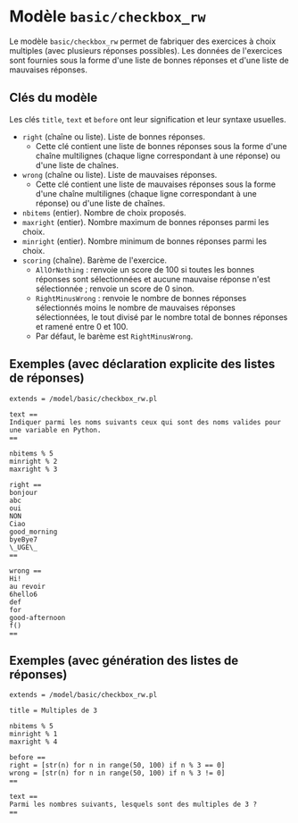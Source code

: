# Modèle `basic/checkbox_rw`

Le modèle `basic/checkbox_rw` permet de fabriquer des exercices à choix multiples (avec plusieurs réponses possibles). Les données de l'exercices sont fournies sous la forme d'une liste de bonnes réponses et d'une liste de mauvaises réponses.

## Clés du modèle

Les clés `title`, `text` et `before` ont leur signification et leur syntaxe usuelles.

* `right` (chaîne ou liste). Liste de bonnes réponses.
    * Cette clé contient une liste de bonnes réponses sous la forme d'une chaîne multilignes (chaque ligne correspondant à une réponse) ou d'une liste de chaînes.
* `wrong` (chaîne ou liste). Liste de mauvaises réponses.
    * Cette clé contient une liste de mauvaises réponses sous la forme d'une chaîne multilignes (chaque ligne correspondant à une réponse) ou d'une liste de chaînes.
* `nbitems` (entier). Nombre de choix proposés.
* `maxright` (entier). Nombre maximum de bonnes réponses parmi les choix.
* `minright` (entier). Nombre minimum de bonnes réponses parmi les choix.
* `scoring` (chaîne). Barème de l'exercice.
    * `AllOrNothing` : renvoie un score de 100 si toutes les bonnes réponses sont sélectionnées et aucune mauvaise réponse n'est sélectionnée ; renvoie un score de 0 sinon.
    * `RightMinusWrong` : renvoie le nombre de bonnes réponses sélectionnés moins le nombre de mauvaises réponses sélectionnées, le tout divisé par le nombre total de bonnes réponses et ramené entre 0 et 100.
    * Par défaut, le barème est `RightMinusWrong`.

## Exemples (avec déclaration explicite des listes de réponses)

```
extends = /model/basic/checkbox_rw.pl

text ==
Indiquer parmi les noms suivants ceux qui sont des noms valides pour une variable en Python.
==

nbitems % 5
minright % 2
maxright % 3

right ==
bonjour
abc
oui
NON
Ciao
good_morning
byeBye7
\_UGE\_
==

wrong ==
Hi!
au revoir
6hello6
def
for
good-afternoon
f()
==
```

## Exemples (avec génération des listes de réponses)

```
extends = /model/basic/checkbox_rw.pl

title = Multiples de 3

nbitems % 5
minright % 1
maxright % 4

before ==
right = [str(n) for n in range(50, 100) if n % 3 == 0]
wrong = [str(n) for n in range(50, 100) if n % 3 != 0]
==

text ==
Parmi les nombres suivants, lesquels sont des multiples de 3 ?
==
```
